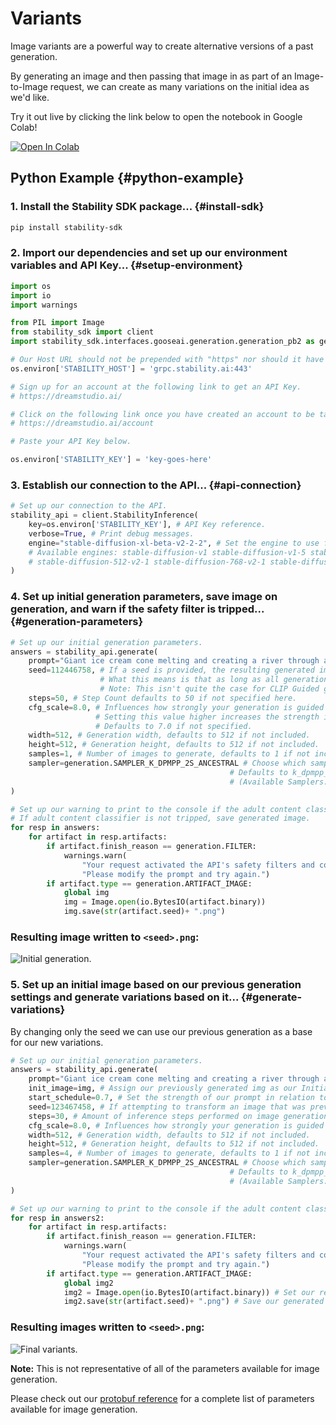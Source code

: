 # Variants

Image variants are a powerful way to create alternative versions of a past generation.

By generating an image and then passing that image in as part of an Image-to-Image request, we can create as many variations on the initial idea as we'd like.

Try it out live by clicking the link below to open the notebook in Google Colab!

[![Open In Colab](https://colab.research.google.com/assets/colab-badge.svg)](https://colab.research.google.com/drive/1NrO9nHmNVFSly71RaWV5PfzsgbH9w05a?usp=sharing)

## Python Example {#python-example}

### 1. Install the Stability SDK package... {#install-sdk}

```bash
pip install stability-sdk
```

### 2. Import our dependencies and set up our environment variables and API Key... {#setup-environment}

```python
import os
import io
import warnings

from PIL import Image
from stability_sdk import client
import stability_sdk.interfaces.gooseai.generation.generation_pb2 as generation

# Our Host URL should not be prepended with "https" nor should it have a trailing slash.
os.environ['STABILITY_HOST'] = 'grpc.stability.ai:443'

# Sign up for an account at the following link to get an API Key.
# https://dreamstudio.ai/

# Click on the following link once you have created an account to be taken to your API Key.
# https://dreamstudio.ai/account

# Paste your API Key below.

os.environ['STABILITY_KEY'] = 'key-goes-here'
```

### 3. Establish our connection to the API... {#api-connection}

```python
# Set up our connection to the API.
stability_api = client.StabilityInference(
    key=os.environ['STABILITY_KEY'], # API Key reference.
    verbose=True, # Print debug messages.
    engine="stable-diffusion-xl-beta-v2-2-2", # Set the engine to use for generation.
    # Available engines: stable-diffusion-v1 stable-diffusion-v1-5 stable-diffusion-512-v2-0 stable-diffusion-768-v2-0
    # stable-diffusion-512-v2-1 stable-diffusion-768-v2-1 stable-diffusion-xl-beta-v2-2-2 stable-inpainting-v1-0 stable-inpainting-512-v2-0
)
```

### 4. Set up initial generation parameters, save image on generation, and warn if the safety filter is tripped... {#generation-parameters}

```python
# Set up our initial generation parameters.
answers = stability_api.generate(
    prompt="Giant ice cream cone melting and creating a river through a city, with boats floating down it, high detail, fast-paced, wide angled, aerial view, colorful, fun, stylized graphics",
    seed=112446758, # If a seed is provided, the resulting generated image will be deterministic.
                    # What this means is that as long as all generation parameters remain the same, you can always recall the same image simply by generating it again.
                    # Note: This isn't quite the case for CLIP Guided generations, which we tackle in the CLIP Guidance documentation.
    steps=50, # Step Count defaults to 50 if not specified here.
    cfg_scale=8.0, # Influences how strongly your generation is guided to match your prompt.
                   # Setting this value higher increases the strength in which it tries to match your prompt.
                   # Defaults to 7.0 if not specified.
    width=512, # Generation width, defaults to 512 if not included.
    height=512, # Generation height, defaults to 512 if not included.
    samples=1, # Number of images to generate, defaults to 1 if not included.
    sampler=generation.SAMPLER_K_DPMPP_2S_ANCESTRAL # Choose which sampler we want to denoise our generation with.
                                                 # Defaults to k_dpmpp_2m if not specified. Clip Guidance only supports ancestral samplers.
                                                 # (Available Samplers: ddim, plms, k_euler, k_euler_ancestral, k_heun, k_dpm_2, k_dpm_2_ancestral, k_dpmpp_2s_ancestral, k_lms, k_dpmpp_2m, k_dpmpp_sde)
)

# Set up our warning to print to the console if the adult content classifier is tripped.
# If adult content classifier is not tripped, save generated image.
for resp in answers:
    for artifact in resp.artifacts:
        if artifact.finish_reason == generation.FILTER:
            warnings.warn(
                "Your request activated the API's safety filters and could not be processed."
                "Please modify the prompt and try again.")
        if artifact.type == generation.ARTIFACT_IMAGE:
            global img
            img = Image.open(io.BytesIO(artifact.binary))
            img.save(str(artifact.seed)+ ".png")
```

### Resulting image written to `<seed>.png`:

![Initial generation.](/Variants-C1.png)

### 5. Set up an initial image based on our previous generation settings and generate variations based on it... {#generate-variations}

By changing only the seed we can use our previous generation as a base for our new variations.

```python
# Set up our initial generation parameters.
answers = stability_api.generate(
    prompt="Giant ice cream cone melting and creating a river through a city, with boats floating down it, high detail, fast-paced, wide angled, aerial view, colorful, fun, stylized graphics",
    init_image=img, # Assign our previously generated img as our Initial Image for transformation.
    start_schedule=0.7, # Set the strength of our prompt in relation to our initial image.
    seed=123467458, # If attempting to transform an image that was previously generated with our API, initial images benefit from having their own distinct seed rather than using the seed of the original image generation.
    steps=30, # Amount of inference steps performed on image generation. Defaults to 30. 
    cfg_scale=8.0, # Influences how strongly your generation is guided to match your prompt. Setting this value higher increases the strength in which it tries to match your prompt. Defaults to 7.0 if not specified.
    width=512, # Generation width, defaults to 512 if not included.
    height=512, # Generation height, defaults to 512 if not included.
    samples=4, # Number of images to generate, defaults to 1 if not included.
    sampler=generation.SAMPLER_K_DPMPP_2S_ANCESTRAL # Choose which sampler we want to denoise our generation with.
                                                 # Defaults to k_dpmpp_2m if not specified. Clip Guidance only supports ancestral samplers.
                                                 # (Available Samplers: ddim, plms, k_euler, k_euler_ancestral, k_heun, k_dpm_2, k_dpm_2_ancestral, k_dpmpp_2s_ancestral, k_lms, k_dpmpp_2m, k_dpmpp_sde)
)

# Set up our warning to print to the console if the adult content classifier is tripped. If adult content classifier is not tripped, save generated image.
for resp in answers2:
    for artifact in resp.artifacts:
        if artifact.finish_reason == generation.FILTER:
            warnings.warn(
                "Your request activated the API's safety filters and could not be processed."
                "Please modify the prompt and try again.")
        if artifact.type == generation.ARTIFACT_IMAGE:
            global img2
            img2 = Image.open(io.BytesIO(artifact.binary)) # Set our resulting initial image generations as 'img2' to avoid overwriting our previous 'img' generation.
            img2.save(str(artifact.seed)+ ".png") # Save our generated images with their seed number as the filename.
```

### Resulting images written to `<seed>.png`:

![Final variants.](/Variants-C2.png)

**Note:** This is not representative of all of the parameters available for image generation.

Please check out our [protobuf reference](https://github.com/Stability-AI/api-interfaces/blob/main/src/proto/generation.proto) for a complete list of parameters available for image generation.
